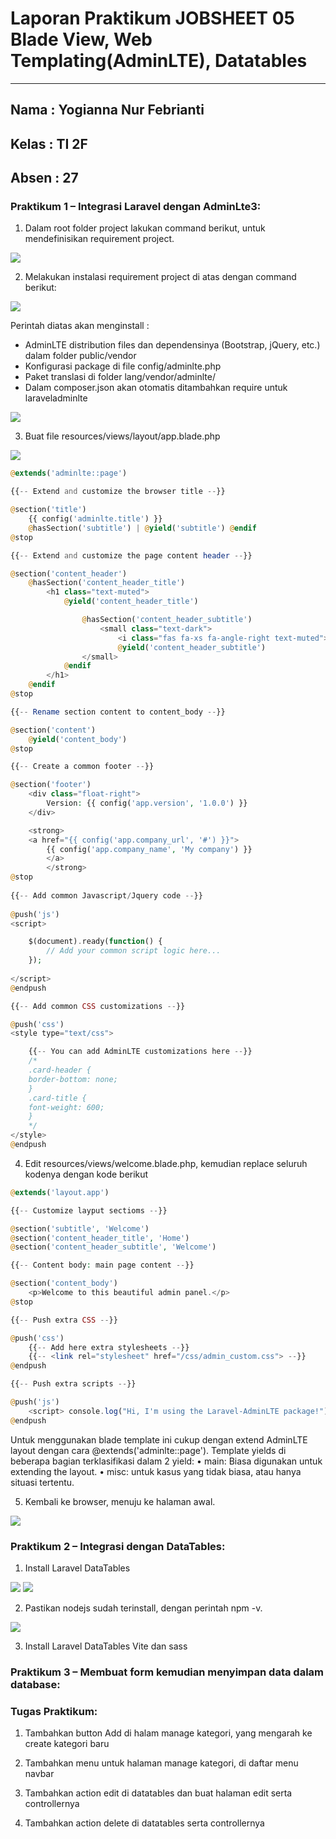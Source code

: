 # **Laporan Praktikum JOBSHEET 05 Blade View, Web Templating(AdminLTE), Datatables**
---

## Nama  : Yogianna Nur Febrianti
## Kelas : TI 2F
## Absen : 27

### **Praktikum 1 – Integrasi Laravel dengan AdminLte3**:

1. Dalam root folder project lakukan command berikut, untuk mendefinisikan requirement project.

<img src = imgjobsheet5/prak1_no1.png>

2. Melakukan instalasi requirement project di atas dengan command berikut:

<img src = imgjobsheet5/prak1_no2.png>

Perintah diatas akan menginstall :
- AdminLTE distribution files dan dependensinya (Bootstrap, jQuery,
etc.) dalam folder public/vendor
- Konfigurasi package di file config/adminlte.php
- Paket translasi di folder lang/vendor/adminlte/
- Dalam composer.json akan otomatis ditambahkan require untuk laraveladminlte

<img src = imgjobsheet5/prak1_no2a.png>

3. Buat file resources/views/layout/app.blade.php

<img src = imgjobsheet5/prak1_no3.png>

```php
@extends('adminlte::page')

{{-- Extend and customize the browser title --}}

@section('title')
    {{ config('adminlte.title') }}
    @hasSection('subtitle') | @yield('subtitle') @endif
@stop

{{-- Extend and customize the page content header --}}

@section('content_header')
    @hasSection('content_header_title')
        <h1 class="text-muted">
            @yield('content_header_title')

                @hasSection('content_header_subtitle')
                    <small class="text-dark">
                        <i class="fas fa-xs fa-angle-right text-muted"></i>
                        @yield('content_header_subtitle')
                </small>
            @endif
        </h1>
    @endif
@stop

{{-- Rename section content to content_body --}}

@section('content')
    @yield('content_body')
@stop

{{-- Create a common footer --}}

@section('footer')
    <div class="float-right">
        Version: {{ config('app.version', '1.0.0') }}
    </div>

    <strong>
    <a href="{{ config('app.company_url', '#') }}">
        {{ config('app.company_name', 'My company') }}
        </a>
        </strong>
@stop
       
{{-- Add common Javascript/Jquery code --}}
       
@push('js')
<script>

    $(document).ready(function() {
        // Add your common script logic here...
    });
    
</script>
@endpush

{{-- Add common CSS customizations --}}

@push('css')
<style type="text/css">

    {{-- You can add AdminLTE customizations here --}}
    /*
    .card-header {
    border-bottom: none;
    }
    .card-title {
    font-weight: 600;
    }
    */
</style>
@endpush   
```

4. Edit resources/views/welcome.blade.php, kemudian replace seluruh kodenya dengan kode berikut

```php
@extends('layout.app')

{{-- Customize layput sectioms --}}

@section('subtitle', 'Welcome')
@section('content_header_title', 'Home')
@section('content_header_subtitle', 'Welcome')

{{-- Content body: main page content --}}

@section('content_body')
    <p>Welcome to this beautiful admin panel.</p>
@stop

{{-- Push extra CSS --}}

@push('css')
    {{-- Add here extra stylesheets --}}
    {{-- <link rel="stylesheet" href="/css/admin_custom.css"> --}}
@endpush

{{-- Push extra scripts --}}

@push('js')
    <script> console.log("Hi, I'm using the Laravel-AdminLTE package!"); </script>
@endpush
```

Untuk menggunakan blade template ini cukup dengan extend AdminLTE layout dengan cara @extends('adminlte::page'). Template yields di beberapa bagian terklasifikasi dalam 2 yield:
• main: Biasa digunakan untuk extending the layout.
• misc: untuk kasus yang tidak biasa, atau hanya situasi tertentu.

5. Kembali ke browser, menuju ke halaman awal.

<img src = imgjobsheet5/prak1_no5.png>

### **Praktikum 2 – Integrasi dengan DataTables**:

1. Install Laravel DataTables

<img src = imgjobsheet5/prak2_no1.png>

<img src = imgjobsheet5/prak2_no1a.png>

2. Pastikan nodejs sudah terinstall, dengan perintah npm -v. 

<img src = imgjobsheet5/prak2_no2.png>

3. Install Laravel DataTables Vite dan sass



### **Praktikum 3 – Membuat form kemudian menyimpan data dalam database**:

### **Tugas Praktikum**:

1. Tambahkan button Add di halam manage kategori, yang mengarah ke create kategori baru

2. Tambahkan menu untuk halaman manage kategori, di daftar menu navbar

3. Tambahkan action edit di datatables dan buat halaman edit serta controllernya

4. Tambahkan action delete di datatables serta controllernya